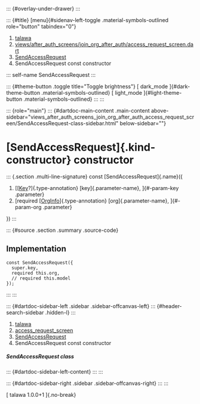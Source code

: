 ::: {#overlay-under-drawer}
:::

::: {#title}
[menu]{#sidenav-left-toggle .material-symbols-outlined role="button"
tabindex="0"}

1.  [talawa](../../index.html)
2.  [views/after_auth_screens/join_org_after_auth/access_request_screen.dart](../../views_after_auth_screens_join_org_after_auth_access_request_screen/)
3.  [SendAccessRequest](../../views_after_auth_screens_join_org_after_auth_access_request_screen/SendAccessRequest-class.html)
4.  SendAccessRequest const constructor

::: self-name
SendAccessRequest
:::

::: {#theme-button .toggle title="Toggle brightness"}
[ dark_mode ]{#dark-theme-button .material-symbols-outlined} [
light_mode ]{#light-theme-button .material-symbols-outlined}
:::
:::

::: {role="main"}
::: {#dartdoc-main-content .main-content above-sidebar="views_after_auth_screens_join_org_after_auth_access_request_screen/SendAccessRequest-class-sidebar.html" below-sidebar=""}
<div>

# [SendAccessRequest]{.kind-constructor} constructor

</div>

::: {.section .multi-line-signature}
const [SendAccessRequest]{.name}({

1.  [[[Key](https://api.flutter.dev/flutter/foundation/Key-class.html)?]{.type-annotation}
    [key]{.parameter-name}, ]{#-param-key .parameter}
2.  [required
    [[OrgInfo](../../models_organization_org_info/OrgInfo-class.html)]{.type-annotation}
    [org]{.parameter-name}, ]{#-param-org .parameter}

})
:::

::: {#source .section .summary .source-code}
## Implementation

``` language-dart
const SendAccessRequest({
  super.key,
  required this.org,
  // required this.model
});
```
:::
:::

::: {#dartdoc-sidebar-left .sidebar .sidebar-offcanvas-left}
::: {#header-search-sidebar .hidden-l}
:::

1.  [talawa](../../index.html)
2.  [access_request_screen](../../views_after_auth_screens_join_org_after_auth_access_request_screen/)
3.  [SendAccessRequest](../../views_after_auth_screens_join_org_after_auth_access_request_screen/SendAccessRequest-class.html)
4.  SendAccessRequest const constructor

##### SendAccessRequest class

::: {#dartdoc-sidebar-left-content}
:::
:::

::: {#dartdoc-sidebar-right .sidebar .sidebar-offcanvas-right}
:::
:::

[ talawa 1.0.0+1 ]{.no-break}
